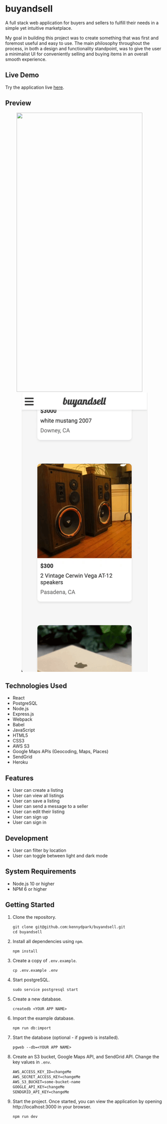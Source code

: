 # buyandsell

A full stack web application for buyers and sellers to fulfill their needs in a simple yet intuitive marketplace.

My goal in building this project was to create something that was first and foremost useful and easy to use. The main philosophy throughout the process, in both a design and functionality standpoint, was to give the user a minimalist UI for conveniently selling and buying items in an overall smooth experience.

## Live Demo

Try the application live [here](https://buyandsell-app.herokuapp.com).


## Preview

<p align="center">
  <img src="server/public/images/create-listing.gif" width="400px" height="886px"/>
&nbsp; &nbsp; &nbsp; &nbsp;
  <img src="server/public/images/contact-seller.gif" width="400px" height="886px"/>
</p>

## Technologies Used

- React
- PostgreSQL
- Node.js
- Express.js
- Webpack
- Babel
- JavaScript
- HTML5
- CSS3
- AWS S3
- Google Maps APIs (Geocoding, Maps, Places)
- SendGrid
- Heroku

## Features

- User can create a listing
- User can view all listings
- User can save a listing
- User can send a message to a seller
- User can edit their listing
- User can sign up
- User can sign in

## Development

- User can filter by location
- User can toggle between light and dark mode

## System Requirements

- Node.js 10 or higher
- NPM 6 or higher

## Getting Started

1. Clone the repository.

    ```shell
    git clone git@github.com:kennydpark/buyandsell.git
    cd buyandsell
    ```

2. Install all dependencies using `npm`.

    ```shell
    npm install
    ```

3. Create a copy of `.env.example`.

    ```shell
    cp .env.example .env
    ```

4. Start postgreSQL.

    ```shell
    sudo service postgresql start
    ```

5. Create a new database.

    ```shell
    createdb <YOUR APP NAME>
    ```

6. Import the example database.

    ```shell
    npm run db:import
    ```

7. Start the database (optional - if pgweb is installed).

    ```shell
    pgweb --db=<YOUR APP NAME>
    ```

8. Create an S3 bucket, Google Maps API, and SendGrid API. Change the key values in `.env`.

    ```shell
    AWS_ACCESS_KEY_ID=changeMe
    AWS_SECRET_ACCESS_KEY=changeMe
    AWS_S3_BUCKET=some-bucket-name
    GOOGLE_API_KEY=changeMe
    SENDGRID_API_KEY=changeMe
    ```

9. Start the project. Once started, you can view the application by opening http://localhost:3000 in your browser.

    ```shell
    npm run dev
    ```
